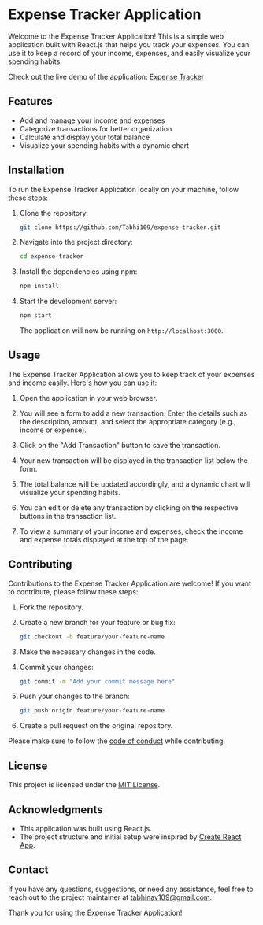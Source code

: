 # Expense Tracker Application

Welcome to the Expense Tracker Application! This is a simple web application built with React.js that helps you track your expenses. You can use it to keep a record of your income, expenses, and easily visualize your spending habits.

Check out the live demo of the application: [Expense Tracker](https://expense-tracker-iota-vert.vercel.app/)

## Features

- Add and manage your income and expenses
- Categorize transactions for better organization
- Calculate and display your total balance
- Visualize your spending habits with a dynamic chart

## Installation

To run the Expense Tracker Application locally on your machine, follow these steps:

1. Clone the repository:

   ```bash
   git clone https://github.com/Tabhi109/expense-tracker.git
   ```

2. Navigate into the project directory:

   ```bash
   cd expense-tracker
   ```

3. Install the dependencies using npm:

   ```bash
   npm install
   ```

4. Start the development server:

   ```bash
   npm start
   ```

   The application will now be running on `http://localhost:3000`.

## Usage

The Expense Tracker Application allows you to keep track of your expenses and income easily. Here's how you can use it:

1. Open the application in your web browser.

2. You will see a form to add a new transaction. Enter the details such as the description, amount, and select the appropriate category (e.g., income or expense).

3. Click on the "Add Transaction" button to save the transaction.

4. Your new transaction will be displayed in the transaction list below the form.

5. The total balance will be updated accordingly, and a dynamic chart will visualize your spending habits.

6. You can edit or delete any transaction by clicking on the respective buttons in the transaction list.

7. To view a summary of your income and expenses, check the income and expense totals displayed at the top of the page.

## Contributing

Contributions to the Expense Tracker Application are welcome! If you want to contribute, please follow these steps:

1. Fork the repository.

2. Create a new branch for your feature or bug fix:

   ```bash
   git checkout -b feature/your-feature-name
   ```

3. Make the necessary changes in the code.

4. Commit your changes:

   ```bash
   git commit -m "Add your commit message here"
   ```

5. Push your changes to the branch:

   ```bash
   git push origin feature/your-feature-name
   ```

6. Create a pull request on the original repository.

Please make sure to follow the [code of conduct](CODE_OF_CONDUCT.md) while contributing.

## License

This project is licensed under the [MIT License](LICENSE).

## Acknowledgments

- This application was built using React.js.
- The project structure and initial setup were inspired by [Create React App](https://github.com/facebook/create-react-app).

## Contact

If you have any questions, suggestions, or need any assistance, feel free to reach out to the project maintainer at [tabhinav109@gmail.com](mailto:tabhinav109@gmail.com).

Thank you for using the Expense Tracker Application!
